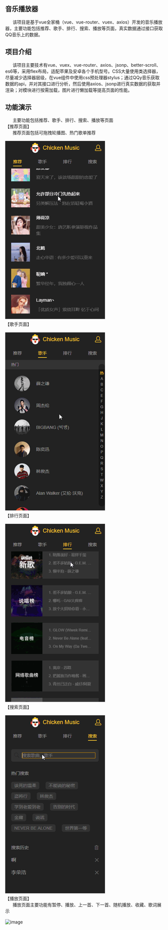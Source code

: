 音乐播放器
---
&nbsp;&nbsp;&nbsp;&nbsp;&nbsp;&nbsp;该项目是基于vue全家桶（vue、vue-router、vuex、axios）开发的音乐播放器，主要功能包括推荐、歌手、排行、搜索、播放等页面，真实数据通过接口获取QQ音乐上的数据。

项目介绍
---
&nbsp;&nbsp;&nbsp;&nbsp;&nbsp;&nbsp;该项目主要技术有vue、vuex、vue-router、axios、jsonp、better-scroll、es6等，采用flex布局，适配苹果及安卓各个手机型号。CSS大量使用类选择器，尽量减少选择器层级，在vue组件中使用css预处理器stylus；通过QQy音乐获取数据的api，并对其接口进行分析，然后使用axios、jsonp进行真实数据的获取并渲染；对模块进行按需加载，图片进行懒加载等提高页面的性能。

功能演示
---
&nbsp;&nbsp;&nbsp;&nbsp;&nbsp;&nbsp;主要功能包括推荐、歌手、排行、搜索、播放等页面<br/>
【推荐页面】<br/>
&nbsp;&nbsp;&nbsp;&nbsp;&nbsp;&nbsp;推荐页面包括可拖拽轮播图、热门歌单推荐<br/><br/>
![image](https://github.com/guojianbiao/sss/blob/master/gif/recommend.gif)<br/>
【歌手页面】<br/><br/>
![image](https://github.com/guojianbiao/sss/blob/master/gif/singer.gif)<br/>
【排行页面】<br/><br/>
![image](https://github.com/guojianbiao/sss/blob/master/gif/rank.gif)<br/>
【搜索页面】<br/><br/>
![image](https://github.com/guojianbiao/sss/blob/master/gif/search.gif)<br/>
【播放页面】<br/>
&nbsp;&nbsp;&nbsp;&nbsp;&nbsp;&nbsp;播放页面主要功能有暂停、播放、上一首、下一首、随机播放、收藏、歌词展示<br/><br/>
![image](https://github.com/guojianbiao/sss/blob/master/gif/play.gif)<br/>
